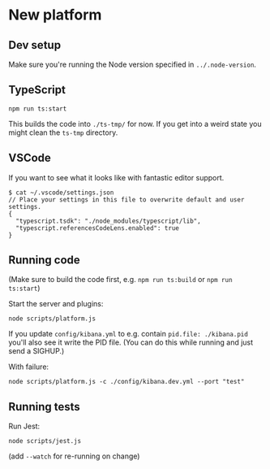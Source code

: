 # New platform

## Dev setup

Make sure you're running the Node version specified in `../.node-version`.

## TypeScript

```
npm run ts:start
```

This builds the code into `./ts-tmp/` for now. If you get into a weird state you
might clean the `ts-tmp` directory.

## VSCode

If you want to see what it looks like with fantastic editor support.

```
$ cat ~/.vscode/settings.json
// Place your settings in this file to overwrite default and user settings.
{
  "typescript.tsdk": "./node_modules/typescript/lib",
  "typescript.referencesCodeLens.enabled": true
}
```

## Running code

(Make sure to build the code first, e.g. `npm run ts:build` or `npm run ts:start`)

Start the server and plugins:

```
node scripts/platform.js
```

If you update `config/kibana.yml` to e.g. contain `pid.file: ./kibana.pid`
you'll also see it write the PID file. (You can do this while running and just
send a SIGHUP.)

With failure:

```
node scripts/platform.js -c ./config/kibana.dev.yml --port "test"
```

## Running tests

Run Jest:

```
node scripts/jest.js
```

(add `--watch` for re-running on change)
